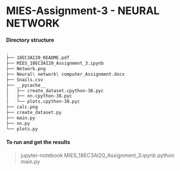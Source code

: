 # MIES-Assignment-3 - NEURAL NETWORK

#### Directory structure
```bash
.
├── 18EC3AI20_README.pdf
├── MIES_18EC3AI20_Assignment_3.ipynb
├── Network.png
├── Neural\ network\ computer_Assignment.docx
├── Snails.csv
├── __pycache__
│   ├── create_dataset.cpython-38.pyc
│   ├── nn.cpython-38.pyc
│   └── plots.cpython-38.pyc
├── calc.png
├── create_dataset.py
├── main.py
├── nn.py
└── plots.py
```

#### To run and get the results
> jupyter-notebook MIES_18EC3AI20_Assignment_3.ipynb
> python main.py

